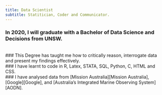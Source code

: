```yaml
---
title: Data Scientist
subtitle: Statitician, Coder and Communicator.
---
```


### In 2020, I will graduate with a Bachelor of Data Science and Decisions from UNSW.
<br>
### This Degree has taught me how to critically reason, interrogate data and present my findings effectively.
<br>
### I have learnt to code in R, Latex, STATA, SQL, Python, C, HTML and CSS.
<br>
### I have analysed data from [Mission Australia][Mission Australia], [Google][Google], and [Australia’s Integrated Marine Observing System][AODN].

[Mission Australia]: https://www.missionaustralia.com.au/
[Google]: https://googlemerchandisestore.com/
[AODN]: https://imos.org.au/
